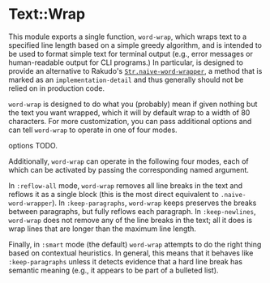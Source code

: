 # Text::Wrap

This module exports a single function, `word-wrap`, which wraps text
to a specified line length based on a simple greedy algorithm, and is
intended to be used to format simple text for terminal output (e.g.,
error messages or human-readable output for CLI programs.)  In
particular, is designed to provide an alternative to Rakudo's
[`Str.naive-word-wrapper`](https://github.com/rakudo/rakudo/blob/master/src/core.c/Str.pm6#L3614-L3659),
a method that is marked as an `implementation-detail` and thus
generally should not be relied on in production code.

`word-wrap` is designed to do what you (probably) mean if given
nothing but the text you want wrapped, which it will by default wrap to
a width of 80 characters.  For more customization, you can pass
additional options and can tell `word-wrap` to operate in one of four
modes.

options TODO.

Additionally, `word-wrap` can operate in the following four modes,
each of which can be activated by passing the corresponding named
argument.

In `:reflow-all` mode, `word-wrap` removes all line breaks in the text
and reflows it as a single block (this is the most direct equivalent
to `.naive-word-wrapper`).  In `:keep-paragraphs`, `word-wrap`
keeps preserves the breaks between paragraphs, but fully reflows each
paragraph.  In `:keep-newlines`, `word-wrap` does not remove any of
the line breaks in the text; all it does is wrap lines that are longer
than the maximum line length.

Finally, in `:smart` mode (the default) `word-wrap` attempts to do the
right thing based on contextual heuristics.  In general, this means
that it behaves like `:keep-paragraphs` unless it detects evidence
that a hard line break has semantic meaning (e.g., it appears to be
part of a bulleted list).
